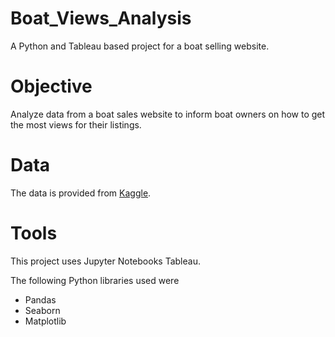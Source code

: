 # Boat_Views_Analysis
A Python and Tableau based project for a boat selling website.

# Objective
Analyze data from a boat sales website to inform boat owners on how to get the most views for their listings.

# Data
The data is provided from [Kaggle](https://www.kaggle.com/datasets/karthikbhandary2/boat-sales?resource=download).

# Tools
This project uses Jupyter Notebooks Tableau.

The following Python libraries used were

- Pandas
- Seaborn
- Matplotlib

